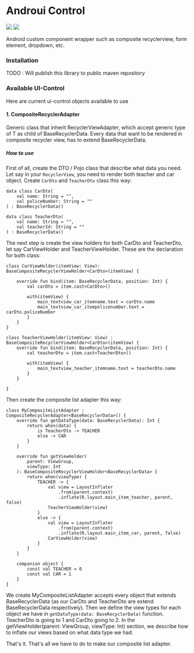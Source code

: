 # Androui Control

![](https://img.shields.io/badge/version-0.0.1-blue.svg) ![](https://travis-ci.org/joemccann/dillinger.svg?branch=master) 

Android custom component wrapper such as composite recyclerview, form element, dropdown, etc.

### Installation
TODO : Will publish this library to public maven repository

### Available UI-Control
Here are current ui-control objects available to use

#### 1. CompositeRecyclerAdapter
Generic class that inherit RecyclerViewAdapter, which accept generic type of T as child of BaseRecyclerData.
Every data that want to be rendered in composite recycler view, has to extend BaseRecyclerData.
##### How to use
First of all, create the DTO / Pojo class that describe what data you need. 
Let say in your `RecyclerView`, you need to render both teacher and car object.
Create `CarDto` and `TeacherDto` class this way:

```
data class CarDto(
    val name: String = "",
    val policeNumber: String = ""
) : BaseRecyclerData()

data class TeacherDto(
    val name: String = "",
    val teacherId: String = ""
) : BaseRecyclerData()
```

The next step is create the view holders for both CarDto and TeacherDto, let say CarViewHolder and TeacherViewHolder.
These are the declaration for both class:
```
class CarViewHolder(itemView: View): BaseCompositeRecyclerViewHolder<CarDto>(itemView) {

    override fun bind(item: BaseRecyclerData, position: Int) {
        val carDto = item.cast<CarDto>()

        with(itemView) {
            main_textview_car_itemname.text = carDto.name
            main_textview_car_itempolicenumber.text = carDto.policeNumber
        }
    }
}

class TeacherViewHolder(itemView: View) : BaseCompositeRecyclerViewHolder<CarDto>(itemView) {
    override fun bind(item: BaseRecyclerData, position: Int) {
        val teacherDto = item.cast<TeacherDto>()

        with(itemView) {
            main_textview_teacher_itemname.text = teacherDto.name
        }
    }

}
```

Then create the composite list adapter this way:
```
class MyCompositeListAdapter : CompositeRecyclerAdapter<BaseRecyclerData>() {
    override fun getDataType(data: BaseRecyclerData): Int {
        return when(data) {
            is TeacherDto -> TEACHER
            else -> CAR
        }
    }

    override fun getViewHolder(
        parent: ViewGroup,
        viewType: Int
    ): BaseCompositeRecyclerViewHolder<BaseRecyclerData> {
        return when(viewType) {
            TEACHER -> {
                val view = LayoutInflater
                    .from(parent.context)
                    .inflate(R.layout.main_item_teacher, parent, false)
                TeacherViewHolder(view)
            }
            else -> {
                val view = LayoutInflater
                    .from(parent.context)
                    .inflate(R.layout.main_item_car, parent, false)
                CarViewHolder(view)
            }
        }
    }

    companion object {
        const val TEACHER = 0
        const val CAR = 1
    }
}
```

We create MyCompositeListAdapter accepts every object that extends BaseRecyclerData (as our CarDto and TeacherDto are extend BaseRecyclerData respectively).
Then we define the view types for each object we have in `getDataType(data: BaseRecyclerData)` function. TeacherDto is going to 1 and CarDto going to 2.
In the getViewHolder(parent: ViewGroup, viewType: Int) section, we describe how to inflate our views based on what data type we had.

That's it. That's all we have to do to make our composite list adapter.